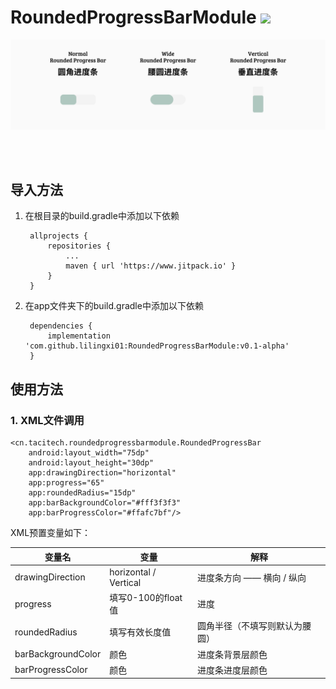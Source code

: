 # RoundedProgressBarModule [![](https://www.jitpack.io/v/lilingxi01/RoundedProgressBarModule.svg)](https://www.jitpack.io/#lilingxi01/RoundedProgressBarModule)
 
![image](https://github.com/lilingxi01/RoundedProgressBarModule/blob/master/pics/sample_pic_2.png)

<br><br>

## 导入方法

1. 在根目录的build.gradle中添加以下依赖

    	allprojects {
    		repositories {
    			...
    			maven { url 'https://www.jitpack.io' }
    		}
    	}

2. 在app文件夹下的build.gradle中添加以下依赖

    	dependencies {
    		implementation 'com.github.lilingxi01:RoundedProgressBarModule:v0.1-alpha'
    	}

## 使用方法

### 1. XML文件调用
   	
   	<cn.tacitech.roundedprogressbarmodule.RoundedProgressBar
        android:layout_width="75dp"
        android:layout_height="30dp"
        app:drawingDirection="horizontal"
        app:progress="65"
        app:roundedRadius="15dp"
        app:barBackgroundColor="#fff3f3f3"
        app:barProgressColor="#ffafc7bf"/>
   	
XML预置变量如下：

| 变量名 | 变量 | 解释 |
| --- | --- | --- |
| drawingDirection | horizontal / Vertical | 进度条方向 —— 横向 / 纵向 |
| progress | 填写0-100的float值 | 进度 |
| roundedRadius | 填写有效长度值 | 圆角半径（不填写则默认为腰圆） |
| barBackgroundColor | 颜色 | 进度条背景层颜色 |
| barProgressColor | 颜色 | 进度条进度层颜色 |
